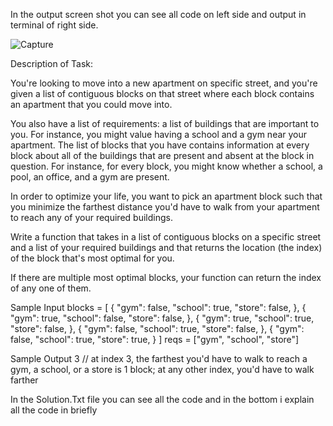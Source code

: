 In the output screen shot you can see all code on left side and output in terminal of right side.

![Capture](https://user-images.githubusercontent.com/94825943/209705030-12f93472-e316-4087-b2ed-425fb653a7a8.JPG)


Description of Task:

You're looking to move into a new apartment on specific street, and you're given a list of contiguous blocks on that street where
each block contains an apartment that you could move into.

You also have a list of requirements: a list of buildings that are important to you. For instance, you might value having a school and
a gym near your apartment. The list of blocks that you have contains information at every block about all of the buildings that are
present and absent at the block in question. For instance, for every block, you might know whether a school, a pool, an office, and a
gym are present.

In order to optimize your life, you want to pick an apartment block such that you minimize the farthest distance you'd have to walk
from your apartment to reach any of your required buildings.

Write a function that takes in a list of contiguous blocks on a specific street and a list of your required buildings and that returns
the location (the index) of the block that's most optimal for you.

If there are multiple most optimal blocks, your function can return the index of any one of them.

Sample Input
blocks = [
{
    "gym": false,
    "school": true,
    "store": false,
},
{
    "gym": true,
    "school": false,
    "store": false,
},
{
    "gym": true,
    "school": true,
    "store": false,
},
{
    "gym": false,
    "school": true,
    "store": false,
},
{
    "gym": false,
    "school": true,
    "store": true,
}
]
reqs = ["gym", "school", "store"]

Sample Output
3 // at index 3, the farthest you'd have to walk to reach a gym, a school, or a store is 1 block; at any other index, you'd have to walk farther


In the Solution.Txt file you can see all the code and in the bottom i explain all the code in briefly
